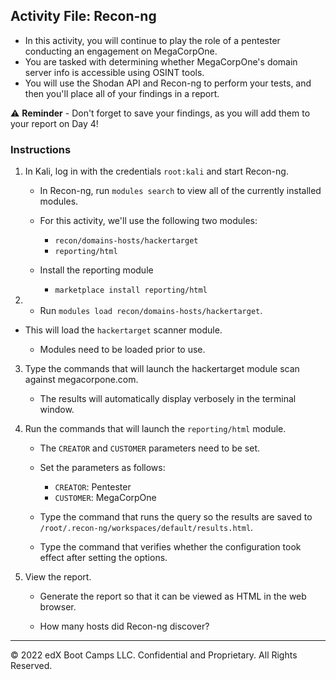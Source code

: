 ## Activity File: Recon-ng

- In this activity, you will continue to play the role of a pentester conducting an engagement on MegaCorpOne. 
- You are tasked with determining whether MegaCorpOne's domain server info is accessible using OSINT tools.
- You will use the Shodan API and Recon-ng to perform your tests, and then you'll place all of your findings in a report.

⚠️ **Reminder** - Don't forget to save your findings, as you will add them to your report on Day 4!


### Instructions
 
1. In Kali, log in with the credentials `root:kali` and start Recon-ng.

   -  In Recon-ng, run `modules search` to view all of the currently installed modules.

   - For this activity, we'll use the following two modules:
 
     - `recon/domains-hosts/hackertarget`
     - `reporting/html`

   - Install the reporting module

	   - `marketplace install reporting/html`

2.  - Run `modules load recon/domains-hosts/hackertarget`.
 
   - This will load the `hackertarget` scanner module.
 
      - Modules need to be loaded prior to use. 
 

3. Type the commands that will launch the hackertarget module scan against megacorpone.com.

   - The results will automatically display verbosely in the terminal window.
 
4. Run the commands that will launch the `reporting/html` module.

 
   - The `CREATOR` and `CUSTOMER` parameters need to be set.
 
   - Set the parameters as follows:
   
      - `CREATOR`: Pentester
      - `CUSTOMER`: MegaCorpOne
 
   - Type the command that runs the query so the results are saved to `/root/.recon-ng/workspaces/default/results.html`.
    
   - Type the command that verifies whether the configuration took effect after setting the options.
 
6. View the report.

    - Generate the report so that it can be viewed as HTML in the web browser.

    - How many hosts did Recon-ng discover?
 
 
---
© 2022 edX Boot Camps LLC. Confidential and Proprietary. All Rights Reserved.
